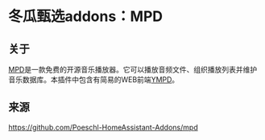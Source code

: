 # 冬瓜甄选addons：MPD

## 关于

[MPD](https://www.musicpd.org)是一款免费的开源音乐播放器。它可以播放音频文件、组织播放列表并维护音乐数据库。本插件中包含有简易的WEB前端[YMPD](https://ympd.org/)。

## 来源

https://github.com/Poeschl-HomeAssistant-Addons/mpd